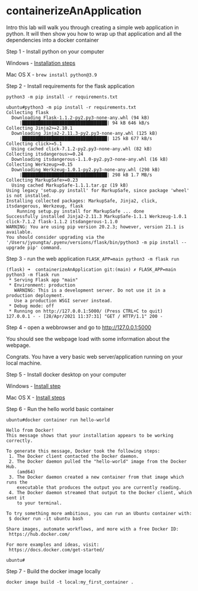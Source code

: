 # containerizeAnApplication

Intro this lab will walk you through creating a simple web application in python. It will then show you how to wrap up that application and all the dependencies into a docker container

Step 1 - Install python on your computer

Windows - [Installation steps](https://docs.python.org/3/using/windows.html#windows-store)

Mac OS X - `brew install python@3.9`

Step 2 - Install requirements for the flask application

`python3 -m pip install -r requirements.txt`

```
ubuntu#python3 -m pip install -r requirements.txt
Collecting flask
  Downloading Flask-1.1.2-py2.py3-none-any.whl (94 kB)
     |████████████████████████████████| 94 kB 646 kB/s
Collecting Jinja2>=2.10.1
  Downloading Jinja2-2.11.3-py2.py3-none-any.whl (125 kB)
     |████████████████████████████████| 125 kB 677 kB/s
Collecting click>=5.1
  Using cached click-7.1.2-py2.py3-none-any.whl (82 kB)
Collecting itsdangerous>=0.24
  Downloading itsdangerous-1.1.0-py2.py3-none-any.whl (16 kB)
Collecting Werkzeug>=0.15
  Downloading Werkzeug-1.0.1-py2.py3-none-any.whl (298 kB)
     |████████████████████████████████| 298 kB 1.7 MB/s
Collecting MarkupSafe>=0.23
  Using cached MarkupSafe-1.1.1.tar.gz (19 kB)
Using legacy 'setup.py install' for MarkupSafe, since package 'wheel' is not installed.
Installing collected packages: MarkupSafe, Jinja2, click, itsdangerous, Werkzeug, flask
    Running setup.py install for MarkupSafe ... done
Successfully installed Jinja2-2.11.3 MarkupSafe-1.1.1 Werkzeug-1.0.1 click-7.1.2 flask-1.1.2 itsdangerous-1.1.0
WARNING: You are using pip version 20.2.3; however, version 21.1 is available.
You should consider upgrading via the '/Users/jyoungta/.pyenv/versions/flask/bin/python3 -m pip install --upgrade pip' command.
```

Step 3 - run the web application
`FLASK_APP=main python3 -m flask run`

```
(flask) ➜  containerizeAnApplication git:(main) ✗ FLASK_APP=main python3 -m flask run
 * Serving Flask app "main"
 * Environment: production
   WARNING: This is a development server. Do not use it in a production deployment.
   Use a production WSGI server instead.
 * Debug mode: off
 * Running on http://127.0.0.1:5000/ (Press CTRL+C to quit)
127.0.0.1 - - [28/Apr/2021 11:37:31] "GET / HTTP/1.1" 200 -
```

Step 4 - open a webbrowser and go to http://127.0.0.1:5000

You should see the webpage load with some information about the webpage.

Congrats. You have a very basic web server/application running on your local machine.

Step 5 - Install docker desktop on your computer

Windows - [Install step](https://docs.docker.com/docker-for-windows/install/)

Mac OS X - [Install steps](https://docs.docker.com/docker-for-mac/install/)

Step 6 - Run the hello world basic container

```
ubuntu#docker container run hello-world

Hello from Docker!
This message shows that your installation appears to be working correctly.

To generate this message, Docker took the following steps:
 1. The Docker client contacted the Docker daemon.
 2. The Docker daemon pulled the "hello-world" image from the Docker Hub.
    (amd64)
 3. The Docker daemon created a new container from that image which runs the
    executable that produces the output you are currently reading.
 4. The Docker daemon streamed that output to the Docker client, which sent it
    to your terminal.

To try something more ambitious, you can run an Ubuntu container with:
 $ docker run -it ubuntu bash

Share images, automate workflows, and more with a free Docker ID:
 https://hub.docker.com/

For more examples and ideas, visit:
 https://docs.docker.com/get-started/

ubuntu#
```

Step 7 - Build the docker image locally

`docker image build -t local:my_first_container .`
